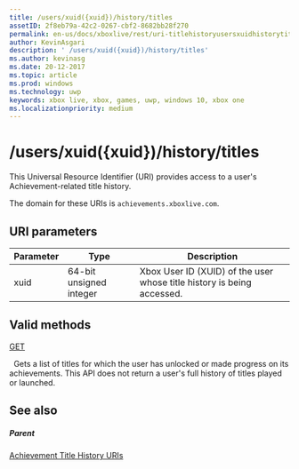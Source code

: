 ```yaml
---
title: /users/xuid({xuid})/history/titles
assetID: 2f8eb79a-42c2-0267-cbf2-8682bb28f270
permalink: en-us/docs/xboxlive/rest/uri-titlehistoryusersxuidhistorytitlesv2.html
author: KevinAsgari
description: ' /users/xuid({xuid})/history/titles'
ms.author: kevinasg
ms.date: 20-12-2017
ms.topic: article
ms.prod: windows
ms.technology: uwp
keywords: xbox live, xbox, games, uwp, windows 10, xbox one
ms.localizationpriority: medium
---
```



# /users/xuid({xuid})/history/titles
 
This Universal Resource Identifier (URI) provides access to a user's Achievement-related title history.
 
The domain for these URIs is `achievements.xboxlive.com`.
 
<a id="ID4E1"></a>

 
## URI parameters
 
| Parameter| Type| Description| 
| --- | --- | --- | 
| xuid| 64-bit unsigned integer| Xbox User ID (XUID) of the user whose title history is being accessed.| 
  
<a id="ID4EAC"></a>

 
## Valid methods

[GET](uri-titlehistoryusersxuidhistorytitlesgetv2.md)

&nbsp;&nbsp;Gets a list of titles for which the user has unlocked or made progress on its achievements. This API does not return a user's full history of titles played or launched.
 
<a id="ID4EKC"></a>

 
## See also
 
<a id="ID4EMC"></a>

 
##### Parent 

[Achievement Title History URIs](atoc-reference-titlehistoryv2.md)

   